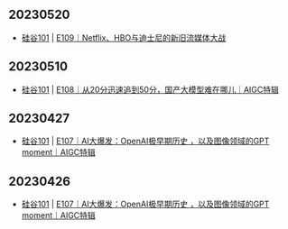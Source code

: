 ## 20230520
- [硅谷101](https://sv101.fireside.fm/) | [E109｜Netflix、HBO与迪士尼的新旧流媒体大战](https://sv101.fireside.fm/113)

## 20230510
- [硅谷101](https://sv101.fireside.fm/) | [E108｜从20分迅速追到50分，国产大模型难在哪儿｜AIGC特辑](https://sv101.fireside.fm/112)

## 20230427
- [硅谷101](https://sv101.fireside.fm/) | [E107｜AI大爆发：OpenAI极早期历史 ，以及图像领域的GPT moment｜AIGC特辑](https://sv101.fireside.fm/111)

## 20230426
- [硅谷101](https://sv101.fireside.fm/) | [E107｜AI大爆发：OpenAI极早期历史 ，以及图像领域的GPT moment｜AIGC特辑](https://sv101.fireside.fm/111)

